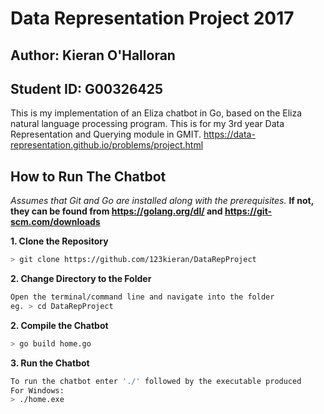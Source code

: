 # Data Representation Project 2017

## Author: Kieran O'Halloran

## Student ID: G00326425

This is my implementation of an Eliza chatbot in Go, based on the Eliza natural language processing program. This is for my 3rd year Data Representation and Querying module in GMIT. https://data-representation.github.io/problems/project.html

## How to Run The Chatbot

*Assumes that Git and Go are installed along with the prerequisites.*
**If not, they can be found from https://golang.org/dl/ and https://git-scm.com/downloads**

**1. Clone the Repository**
```bash
> git clone https://github.com/123kieran/DataRepProject
```
**2. Change Directory to the Folder**

```bash
Open the terminal/command line and navigate into the folder 
eg. > cd DataRepProject
```

**2. Compile the Chatbot**

```bash
> go build home.go
```

**3. Run the Chatbot**

```bash
To run the chatbot enter './' followed by the executable produced
For Windows:
> ./home.exe
```